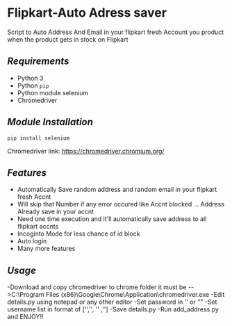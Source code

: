 
# Flipkart-Auto Adress  saver
Script to Auto Address And Email in your flipkart fresh Account you product when the product gets in stock on Flipkart

## ***Requirements***

- Python 3
- Python `pip`
- Python module selenium
- Chromedriver

## ***Module Installation***

	pip install selenium

 Chromedriver link: https://chromedriver.chromium.org/


## ***Features***

- Automatically Save random address and random email in your flipkart fresh Accnt
- Will skip that Number if any error occured like Accnt blocked ... Address Already save in your accnt 
- Need one time execution and it'll  automatically save address to all flipkart accnts
- Incoginto Mode for less chance of id block
- Auto login
- Many more features

## ***Usage***
-Download and copy chromedriver to chrome folder it must be -->C:\Program Files (x86)\Google\Chrome\Application\chromedriver.exe
-Edit details.py using notepad or any other editor 
-Set password in '' or "" 
-Set username list in format of ['','', '' ,''] 
-Save details.py
-Run add_address.py and ENJOY!!
